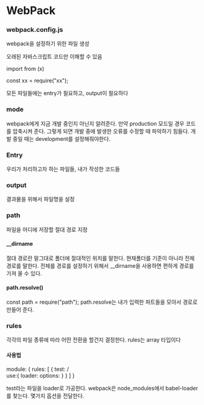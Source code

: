 # WebPack
### webpack.config.js
webpack을 설정하기 위한 파일 생성

오래된 자바스크립트 코드만 이해할 수 있음

import from (x)

const xx = require("xx");

모든 파일들에는 entry가 필요하고, output이 필요하다

### mode
webpack에게 지금 개발 중인지 아닌지 알려준다. 만약 production 모드일 경우 코드를 압축시켜 준다.
그렇게 되면 개발 중에 발생한 오류를 수정할 때 파악하기 힘들다.
개발 중일 때는 development를 설정해줘야한다.

### Entry 

우리가 처리하고자 하는 파일들, 내가 작성한 코드들

### output
결과물을 위해서 파일명을 설정

### path
파일을 어디에 저장할 절대 경로 지정

#### __dirname
절대 경로란 말그대로 폴더에 절대적인 위치를 말한다. 현재폴더를 기준이 아니라 전체 경로를 말한다.
전체를 경로를 설정하기 위해서 __dirname을 사용하면 편하게 경로를 가져 올 수 있다.

#### path.resolve()

const path = require("path");
path.resolve는 내가 입력한 파트들을 모아서 경로로 만들어 준다.

### rules
각각의 파일 종류에 따라 어떤 전환을 할건지 결정한다.
rules는 array 타입이다
#### 사용법
module: {
    rules: [
        {
            test: /\
            use:{
                loader:
                options:
            }
        }
    ]
}

test라는 파일을 loader로 가공한다. webpack은 node_modules에서 babel-loader를 찾는다.
몇가지 옵션을 전달한다.
